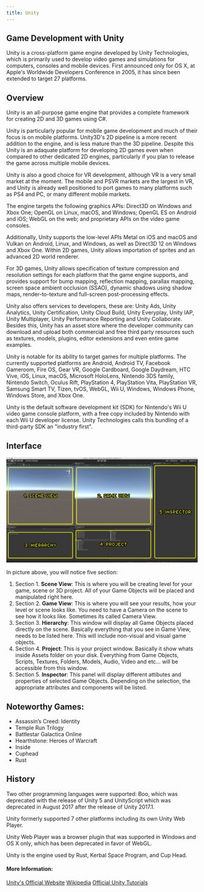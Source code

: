 ```yaml
---
title: Unity
---
```

## Game Development with Unity

Unity is a cross-platform game engine developed by Unity Technologies, which is primarily used to develop video games and simulations for computers, consoles and mobile devices.
First announced only for OS X, at Apple's Worldwide Developers Conference in 2005, it has since been extended to target 27 platforms.

## Overview

Unity is an all-purpose game engine that provides a complete framework for creating 2D and 3D games using C#. 

Unity is particularly popular for mobile game development and much of their focus is on mobile platforms. Unity3D's 2D pipeline is a more recent addition to the engine, and is less mature than the 3D pipeline. Despite this Unity is an adaquate platform for developing 2D games even when compared to other dedicated 2D engines, particularly if you plan to release the game across multiple mobile devices.

Unity is also a good choice for VR development, although VR is a very small market at the moment. The mobile and PSVR markets are the largest in VR, and Unity is already well positioned to port games to many platforms such as PS4 and PC, or many different mobile markets. 

The engine targets the following graphics APIs: Direct3D on Windows and Xbox One; OpenGL on Linux, macOS, and Windows; OpenGL ES on Android and iOS; WebGL on the web; and proprietary APIs on the video game consoles.

Additionally, Unity supports the low-level APIs Metal on iOS and macOS and Vulkan on Android, Linux, and Windows, as well as Direct3D 12 on Windows and Xbox One. Within 2D games, Unity allows importation of sprites and an advanced 2D world renderer.

For 3D games, Unity allows specification of texture compression and resolution settings for each platform that the game engine supports, and provides support for bump mapping, reflection mapping, parallax mapping, screen space ambient occlusion (SSAO), dynamic shadows using shadow maps, render-to-texture and full-screen post-processing effects.

Unity also offers services to developers, these are: Unity Ads, Unity Analytics, Unity Certification, Unity Cloud Build, Unity Everyplay, Unity IAP, Unity Multiplayer, Unity Performance Reporting and Unity Collaborate. Besides this, Unity has an asset store where the developer community can download and upload both commercial and free third party resources such as textures, models, plugins, editor extensions and even entire game examples.

Unity is notable for its ability to target games for multiple platforms. The currently supported platforms are Android, Android TV, Facebook Gameroom, Fire OS, Gear VR, Google Cardboard, Google Daydream, HTC Vive, iOS, Linux, macOS, Microsoft HoloLens, Nintendo 3DS family, Nintendo Switch, Oculus Rift, PlayStation 4, PlayStation Vita, PlayStation VR, Samsung Smart TV, Tizen, tvOS, WebGL, Wii U, Windows, Windows Phone, Windows Store, and Xbox One.

Unity is the default software development kit (SDK) for Nintendo's Wii U video game console platform, with a free copy included by Nintendo with each Wii U developer license.
Unity Technologies calls this bundling of a third-party SDK an "industry first".

## Interface

![Unity Interface](https://github.com/pawelszpiczakowski/PublicStuff/raw/master/unityInterface.png)

In picture above, you will notice five section:
1) Section 1. <b>Scene View</b>: This is where you will be creating level for your game, scene or 3D project. All of your Game Objects will be placed and manipulated right here.
2) Section 2. <b>Game View</b>: This is where you will see your results, how your level or scene looks like. You need to have a Camera on the scene to see how it looks like. Sometimes its called Camera View.
3) Section 3. <b>Hierarchy</b>: This window will display all Game Objects placed directly on the scene. Basically everything that you see in Game View, needs to be listed here. This will include non-visual and visual game objects.
4) Section 4. <b>Project</b>: This is your project window. Basically it show whats inside Assets folder on your disk. Everything from Game Objects, Scripts, Textures, Folders, Models, Audio, Video and etc... will be accessible from this window.
5) Section 5. <b>Inspector</b>: This panel will display different attibutes and properties of selected Game Objects. Depending on the selection, the appropriate attributes and components will be listed.

##  Noteworthy Games: 
* Assassin’s Creed: Identity
* Temple Run Trilogy
* Battlestar Galactica Online
* Hearthstone: Heroes of Warcraft
* Inside
* Cuphead
* Rust
     
## History

Two other programming languages were supported: Boo, which was deprecated with the release of Unity 5 and UnityScript which was deprecated in August 2017 after the release of Unity 2017.1.

Unity formerly supported 7 other platforms including its own Unity Web Player.

Unity Web Player was a browser plugin that was supported in Windows and OS X only, which has been deprecated in favor of WebGL.

Unity is the engine used by Rust, Kerbal Space Program, and Cup Head.

#### More Information: 

[Unity's Official Website](https://unity3d.com/)
[Wikipedia](https://en.wikipedia.org/wiki/Unity_(game_engine))
[Official Unity Tutorials](https://unity3d.com/learn)
